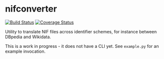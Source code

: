 nifconverter
============

[![Build Status](https://travis-ci.org/wetneb/nifconverter.svg?branch=master)](https://travis-ci.org/wetneb/nifconverter) [![Coverage Status](https://coveralls.io/repos/github/wetneb/nifconverter/badge.svg?branch=master)](https://coveralls.io/github/wetneb/nifconverter?branch=master)

Utility to translate NIF files across identifier schemes, for instance between DBpedia and Wikidata.

This is a work in progress - it does not have a CLI yet. See `example.py` for an example invocation.

